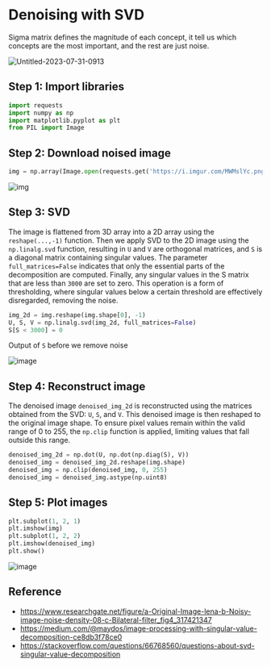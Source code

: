 # Denoising with SVD

Sigma matrix defines the magnitude of each concept, it tell us which concepts are the most important, and the rest are just noise. 

![Untitled-2023-07-31-0913](https://github.com/hughiephan/DPL/assets/16631121/e4918e01-22e9-4527-b9ac-f066ba3e2fbd)

## Step 1: Import libraries
```python
import requests
import numpy as np
import matplotlib.pyplot as plt
from PIL import Image
```

## Step 2: Download noised image 

```python
img = np.array(Image.open(requests.get('https://i.imgur.com/MWMslYc.png', stream=True).raw))
```

![img](https://i.imgur.com/MWMslYc.png)

## Step 3: SVD

The image is flattened from 3D array into a 2D array using the `reshape(...,-1)` function. Then we apply SVD to the 2D image using the `np.linalg.svd` function, resulting in `U` and `V` are orthogonal matrices, and `S` is a diagonal matrix containing singular values. The parameter `full_matrices=False` indicates that only the essential parts of the decomposition are computed. Finally, any singular values in the S matrix that are less than `3000` are set to zero. This operation is a form of thresholding, where singular values below a certain threshold are effectively disregarded, removing the noise.

```python
img_2d = img.reshape(img.shape[0], -1)
U, S, V = np.linalg.svd(img_2d, full_matrices=False)
S[S < 3000] = 0
```

Output of `S` before we remove noise

![image](https://github.com/hughiephan/DPL/assets/16631121/7b999612-2a08-42ea-b0de-74d7b327d8ac)


## Step 4: Reconstruct image

The denoised image `denoised_img_2d` is reconstructed using the matrices obtained from the SVD: `U`, `S`, and `V`. This denoised image is then reshaped to the original image shape. To ensure pixel values remain within the valid range of 0 to 255, the `np.clip` function is applied, limiting values that fall outside this range. 

```python
denoised_img_2d = np.dot(U, np.dot(np.diag(S), V))
denoised_img = denoised_img_2d.reshape(img.shape)
denoised_img = np.clip(denoised_img, 0, 255)
denoised_img = denoised_img.astype(np.uint8)
```

## Step 5: Plot images
```python
plt.subplot(1, 2, 1)
plt.imshow(img)
plt.subplot(1, 2, 2)
plt.imshow(denoised_img)
plt.show()
```

![image](https://github.com/hughiephan/DPL/assets/16631121/7f702758-0dd4-46ad-b29c-fbb653836f67)

## Reference
- https://www.researchgate.net/figure/a-Original-Image-lena-b-Noisy-image-noise-density-08-c-Bilateral-filter_fig4_317421347
- https://medium.com/@maydos/image-processing-with-singular-value-decomposition-ce8db3f78ce0
- https://stackoverflow.com/questions/66768560/questions-about-svd-singular-value-decomposition
